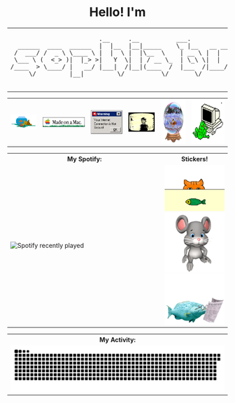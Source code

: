 <h1 align="center">Hello! I'm</h1>



<table align="center" width="100%">
  <tr>
    <td width="70%">
      <pre>
                        .__     .__          ___.                   .__                              
  ______  ____  ______  |  |__  |__|_____    \_ |__   __ __   ____  |  |__    _____  _____     ____  
 /  ___/ /  _ \ \____ \ |  |  \ |  |\__  \    | __ \ |  |  \_/ ___\ |  |  \  /     \ \__  \   /    \ 
 \___ \ (  <_> )|  |_> >|   Y  \|  | / __ \_  | \_\ \|  |  /\  \___ |   Y  \|  Y Y  \ / __ \_|   |  \
/____  > \____/ |   __/ |___|  /|__|(____  /  |___  /|____/  \___  >|___|  /|__|_|  /(____  /|___|  /
     \/         |__|         \/          \/       \/             \/      \/       \/      \/      \/ 

</pre>
    </td>
    <td width = "30%">
      <img src = "https://github.com/thesquidgrid/thesquidgrid/blob/main/stickers/sophia.gif">
    </td>
  </tr>
</table>



<table align="center" width="100%">
  <tr>
    <th>
        <img src="https://github.com/thesquidgrid/thesquidgrid/blob/main/stickers/sherifishcat.gif">
    </th>
    <th>
        <img src="https://github.com/thesquidgrid/thesquidgrid/blob/main/stickers/fishu.gif">
    </th>
    <th>
        <img src="https://github.com/thesquidgrid/thesquidgrid/blob/main/stickers/banner_firewall_120x90a.gif">
    </th>
    <th>
        <img src="https://github.com/thesquidgrid/thesquidgrid/blob/main/stickers/lainscreenblur.gif">
    </th>
    <th>
        <img src="https://github.com/thesquidgrid/thesquidgrid/blob/main/stickers/fishballani.gif" height="100">
    </th>
    <th>
        <img src="https://github.com/thesquidgrid/thesquidgrid/blob/main/stickers/EmailFrog.gif" height="100">
    </th>
  </tr>
</table>

<table align="center" width="100%">
  <tr>
    <th width="50%">My Spotify:</th>
    <th width="50%">Stickers!</th>
  </tr>
  <tr>
    <td width="70%">
      <img src="https://spotify-recently-played-readme.vercel.app/api?user=31n75zap74pmloq7pdfhnkqizocm&width=600&count=10" alt="Spotify recently played">
    </td>
    <td width="20%">
      <img src="https://github.com/thesquidgrid/thesquidgrid/blob/main/stickers/Fish_on_table.gif">
      <img src="https://github.com/thesquidgrid/thesquidgrid/blob/main/stickers/Know14.gif">
      <img src="https://github.com/thesquidgrid/thesquidgrid/blob/main/stickers/fishmovd.gif">
    </td>
  </tr>
</table>

<table align="center" width="100%">
  <tr>
    <th width="100%">My Activity:</th>
  </tr>
  <tr>
    <td width="100%">
      <img src="https://raw.githubusercontent.com/thesquidgrid/thesquidgrid/output/github-contribution-grid-snake.svg" 
           alt="GitHub Contribution Snake Animation"
           style="transform: rotate(90);">
    </td>
  </tr>
</table>
